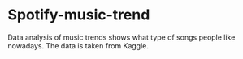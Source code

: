 # Spotify-music-trend
Data analysis of music trends shows what type of songs people like nowadays. The data is taken from Kaggle. 

